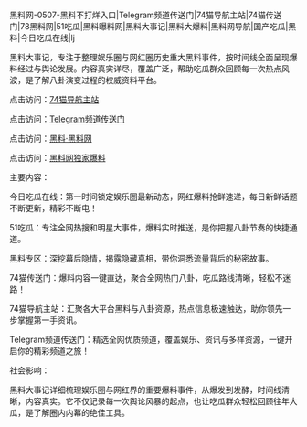 #
黑料网-0507-黑料不打烊入口|Telegram频道传送门|74猫导航主站|74猫传送门|78黑料网|51吃瓜|黑料曝料网|黑料大事记|黑料大爆料|黑料网导航|国产吃瓜|黑料|今日吃瓜在线|lj

黑料大事记，专注于整理娱乐圈与网红圈历史重大黑料事件，按时间线全面呈现爆料经过与舆论发展。内容真实详尽，覆盖广泛，帮助吃瓜群众回顾每一次热点风波，是了解八卦演变过程的权威资料平台。


点击访问：<a href="https://74mao.com/">74猫导航主站</a>

点击访问：<a href="https://74mao.com/">Telegram频道传送门</a>

点击访问：<a href="https://ert-6he.pages.dev/">黑料·黑料网</a>

点击访问：<a href="https://qfwfg.pages.dev/">黑料网独家爆料</a>

主要内容：

今日吃瓜在线：第一时间锁定娱乐圈最新动态，网红爆料抢鲜速递，每日新鲜话题不断更新，精彩不断电！

51吃瓜：专注全网热搜和明星大事件，爆料实时推送，是你把握八卦节奏的快捷通道。

黑料专区：深挖幕后隐情，揭露隐藏真相，带你洞悉流量背后的秘密故事。

74猫传送门：爆料内容一键直达，聚合全网热门八卦，吃瓜路线清晰，轻松不迷路！

74猫导航主站：汇聚各大平台黑料与八卦资源，热点信息极速触达，助你领先一步掌握第一手资讯。

Telegram频道传送门：精选全网优质频道，覆盖娱乐、资讯与多样资源，一键开启你的精彩频道之旅！

社会影响：

黑料大事记详细梳理娱乐圈与网红界的重要爆料事件，从爆发到发酵，时间线清晰，内容真实。它不仅记录每一次舆论风暴的起点，也让吃瓜群众轻松回顾往年大瓜，是了解圈内内幕的绝佳工具。

<span style="display:none;">[Canonical link](）</span>
